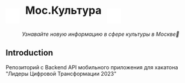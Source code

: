 <div style="display: flex;">
    <img src="./.github/assets/sparkle_1.png" alt="Мос.Культура logo" height="40" width="37">
    <h1 style="margin: -12px 15px;">Мос.Культура</h1>
    <img src="./.github/assets/sparkle_2.png" alt="Мос.Культура logo" height="40" width="37">
</div>

<p align="center" style="margin-top: 20px">
  <i align="center">Узнавайте новую информацию в сфере культуры в Москве🎨</i>
</p>

## Introduction
Репозиторий с Backend API мобильного приложения для хакатона "Лидеры Цифровой Трансформации 2023"